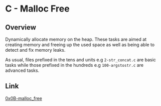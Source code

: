 # C - Malloc Free

## Overview
Dynamically allocate memory on the heap. These tasks are aimed at creating memory and freeing up the used space as well as being able to detect and fix memory leaks.

As usual, files prefixed in the tens and units e.g `2-str_concat.c` are basic tasks while those prefixed in the hundreds e.g `100-argstostr.c` are advanced tasks.

## Link
[0x0B-malloc_free](https://intranet.alxswe.com/projects/222)
